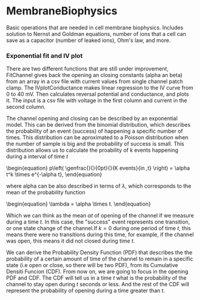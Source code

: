 # MembraneBiophysics
Basic operations that are needed in cell membrane biophysics. Includes solution to Nernst and Goldman equations, number of ions that a cell can save as a capacitor (number of leaked ions), Ohm's law, and more.

### Exponential fit and IV plot
There are two different functions that are still under improvement, FitChannel gives back the opening an closing constants (alpha an beta) from an array in a csv file with current values from single channel patch clamp. The IVplotConductance makes linear regression to the IV curve from 0 to 40 mV. Then calculates reversal potential and conductance, and plots it. The input is a csv file with voltage in the first column and current in the second column.

The channel opening and closing can be described by an exponential model. This can be derived from the binomial distribution, which describes the probability of an event (success) of happening a specific number of times. This distribution can be aproximated to a Poisson distribution when the number of sample is big and the probability of success is small. This distribution allows us to calculate the proability of $k$ events happening during a interval of time $t$

\begin{equation}
    p\left( \genfrac{}{}{0pt}{}{K events}{in \,t} \right) = \alpha t^k \times e^{-\alpha t}, 
\end{equation}

where alpha can be also described in terms of $\lambda$, which corresponds to the mean of the probability function

\begin{equation}
    \lambda = \alpha \times t.
\end{equation}

Which we can think as the mean $\alpha t$ of opening of the channel if we measure during a time $t$. In this case, the "success" event represents one transition, or one state change of the channel.If $k = 0$ during one period of time $t$, this means there were no transitions during this time, for example, if the channel was open, this means it did not closed during time $t$.

We can derive the Probability Density Function (PDF) that describes the the probability of a certain amount of time of the channel to remain in a specific state (i.e open or close, so there will be two PDF), from its Cumulative Densiti Funcion (CDF). From now on, we are going to focus in the opening PDF and CDF. The CDF will tell us in a time $t$ what is the probability of the channel to stay open during $t$ seconds or less. And the rest of the CDF will represent the probability of opening during a time greater than $t$.  